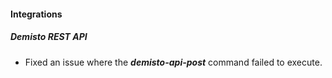 
#### Integrations
##### Demisto REST API
- Fixed an issue where the ***demisto-api-post*** command failed to execute.
